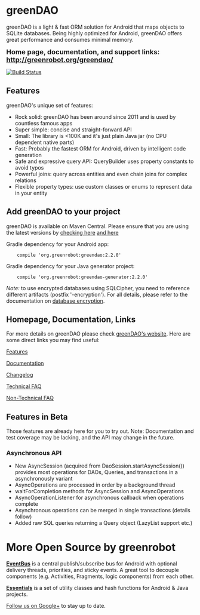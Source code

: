 greenDAO
========
greenDAO is a light & fast ORM solution for Android that maps objects to SQLite databases. Being highly optimized for Android, greenDAO offers great performance and consumes minimal memory.

**<font size="+1">Home page, documentation, and support links: http://greenrobot.org/greendao/</font>**

[![Build Status](https://travis-ci.org/greenrobot/greenDAO.svg?branch=master)](https://travis-ci.org/greenrobot/greenDAO)

Features
--------
greenDAO's unique set of features:

* Rock solid: greenDAO has been around since 2011 and is used by countless famous apps
* Super simple: concise and straight-forward API
* Small: The library is <100K and it's just plain Java jar (no CPU dependent native parts)
* Fast: Probably the fastest ORM for Android, driven by intelligent code generation
* Safe and expressive query API: QueryBuilder uses property constants to avoid typos
* Powerful joins: query across entities and even chain joins for complex relations
* Flexible property types: use custom classes or enums to represent data in your entity


Add greenDAO to your project
----------------------------
greenDAO is available on Maven Central. Please ensure that you are using the latest versions by [checking here](http://search.maven.org/#search%7Cga%7C1%7Cg%3A%22org.greenrobot%22%20AND%20a%3A%22greendao%22) [and here](http://search.maven.org/#search%7Cga%7C1%7Cg%3A%22org.greenrobot%22%20AND%20a%3A%22greendao-generator%22)

Gradle dependency for your Android app:
```
    compile 'org.greenrobot:greendao:2.2.0'
```

Gradle dependency for your Java generator project:
```
    compile 'org.greenrobot:greendao-generator:2.2.0'
```
*Note:* to use encrypted databases using SQLCipher, you need to reference different artifacts (postfix '-encryption'). For all details, please refer to the documentation on [database encryption](http://greenrobot.org/greendao/documentation/database-encryption/).

Homepage, Documentation, Links
------------------------------
For more details on greenDAO please check [greenDAO's website](http://greenrobot.org/greendao). Here are some direct links you may find useful:

[Features](http://greenrobot.org/greendao/features/)

[Documentation](http://greenrobot.org/greendao/documentation/)

[Changelog](http://greenrobot.org/greendao/changelog/)

[Technical FAQ](http://greenrobot.org/greendao/documentation/technical-faq/)

[Non-Technical FAQ](http://greenrobot.org/greendao/documentation/faq/)

Features in Beta
----------------
Those features are already here for you to try out. Note: Documentation and test coverage may be lacking, and the API may change in the future.
### Asynchronous API
* New AsyncSession (acquired from DaoSession.startAsyncSession()) provides most operations for DAOs, Queries, and transactions in a asynchronously variant
* AsyncOperations are processed in order by a background thread
* waitForCompletion methods for AsyncSession and AsyncOperations
* AsyncOperationListener for asynchronous callback when operations complete
* Asynchronous operations can be merged in single transactions (details follow)
* Added raw SQL queries returning a Query object (LazyList support etc.)

More Open Source by greenrobot
==============================
[__EventBus__](https://github.com/greenrobot/EventBus) is a central publish/subscribe bus for Android with optional delivery threads, priorities, and sticky events. A great tool to decouple components (e.g. Activities, Fragments, logic components) from each other.

[__Essentials__](https://github.com/greenrobot/essentials) is a set of utility classes and hash functions for Android & Java projects.

[Follow us on Google+](https://plus.google.com/b/114381455741141514652/+GreenrobotDe/posts) to stay up to date.

